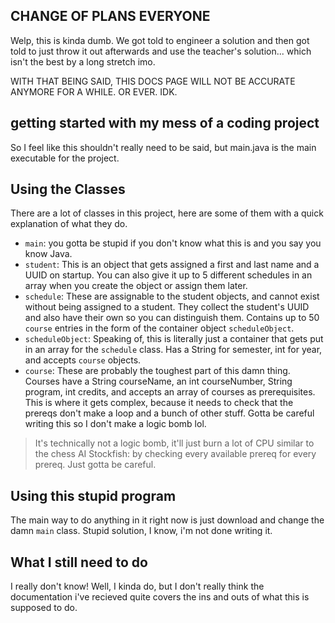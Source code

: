 ## CHANGE OF PLANS EVERYONE

Welp, this is kinda dumb. We got told to engineer a solution and then got told to just throw it out afterwards and use the teacher's solution... which isn't the best by a long stretch imo.

WITH THAT BEING SAID, THIS DOCS PAGE WILL NOT BE ACCURATE ANYMORE FOR A WHILE. OR EVER. IDK.

## getting started with my mess of a coding project

So I feel like this shouldn't really need to be said, but main.java is the main executable for the project.

## Using the Classes

There are a lot of classes in this project, here are some of them with a quick explanation of what they do.

- `main`: you gotta be stupid if you don't know what this is and you say you know Java.
- `student`: This is an object that gets assigned a first and last name and a UUID on startup. You can also give it up to 5 different schedules in an array when you create the object or assign them later.
- `schedule`: These are assignable to the student objects, and cannot exist without being assigned to a student. They collect the student's UUID and also have their own so you can distinguish them. Contains up to 50 `course` entries in the form of the container object `scheduleObject`.
- `scheduleObject`: Speaking of, this is literally just a container that gets put in an array for the `schedule` class. Has a String for semester, int for year, and accepts `course` objects.
- `course`: These are probably the toughest part of this damn thing. Courses have a String courseName, an int courseNumber, String program, int credits, and accepts an array of courses as prerequisites. This is where it gets complex, because it needs to check that the prereqs don't make a loop and a bunch of other stuff. Gotta be careful writing this so I don't make a logic bomb lol.

> It's technically not a logic bomb, it'll just burn a lot of CPU similar to the chess AI Stockfish: by checking every available prereq for every prereq. Just gotta be careful.

## Using this stupid program

The main way to do anything in it right now is just download and change the damn `main` class. Stupid solution, I know, i'm not done writing it.

## What I still need to do

I really don't know! Well, I kinda do, but I don't really think the documentation i've recieved quite covers the ins and outs of what this is supposed to do.
